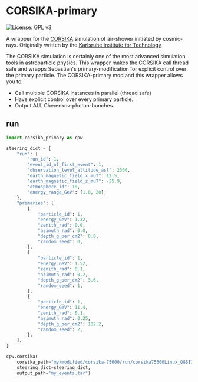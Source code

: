 # CORSIKA-primary

[![License: GPL v3](https://img.shields.io/badge/License-GPL%20v3-blue.svg)](https://www.gnu.org/licenses/gpl-3.0)

A wrapper for the [CORSIKA](https://www.ikp.kit.edu/corsika/) simulation of air-shower initiated by cosmic-rays. Originally written by the [Karlsruhe Institute for Technology](https://www.kit.edu/)

The CORSIKA simulation is certainly one of the most advanced simulation tools in astroparticle physics. This wrapper makes the CORSIKA call thread safe and wrapps Sebastian's primary-modification for explicit control over the primary particle. The CORSIKA-primary mod and this wrapper allows you to:

- Call multiple CORSIKA instances in parallel (thread safe)
- Have explicit control over every primary particle.
- Output ALL Cherenkov-photon-bunches.

## run
```python
import corsika_primary as cpw

steering_dict = {
    "run": {
        "run_id": 1,
        "event_id_of_first_event": 1,
        "observation_level_altitude_asl": 2300,
        "earth_magnetic_field_x_muT": 12.5,
        "earth_magnetic_field_z_muT": -25.9,
        "atmosphere_id": 10,
        "energy_range_GeV": [1.0, 20],
    },
    "primaries": [
        {
            "particle_id": 1,
            "energy_GeV": 1.32,
            "zenith_rad": 0.0,
            "azimuth_rad": 0.0,
            "depth_g_per_cm2": 0.0,
            "random_seed": 0,
        },
        {
            "particle_id": 1,
            "energy_GeV": 1.52,
            "zenith_rad": 0.1,
            "azimuth_rad": 0.2,
            "depth_g_per_cm2": 3.6,
            "random_seed": 1,
        },
        {
            "particle_id": 1,
            "energy_GeV": 11.4,
            "zenith_rad": 0.1,
            "azimuth_rad": 0.25,
            "depth_g_per_cm2": 102.2,
            "random_seed": 2,
        },
    ],
}

cpw.corsika(
    corsika_path="my/modified/corsika-75600/run/corsika75600Linux_QGSII_urqmd",
    steering_dict=steering_dict,
    output_path="my_events.tar")

```